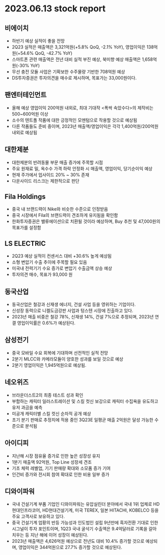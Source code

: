 # 2023.06.13 stock report
## 비에이치
- 하반기 예상 실적이 좋을 전망
- 2Q23 실적은 매출액은 3,321억원(+5.8% QoQ, -2.1% YoY), 영업이익은 138억원(+54.6% QoQ, -42.7% YoY)
- 스마트폰 관련 매출액은 전년 대비 실적 부진 예상, 북미향 예상 매출액은 1,658억원(-30% YoY)
- 무선 충전 모듈 사업은 기확보한 수주물량 기반한 708억원 예상
- DS투자증권은 투자의견을 매수로 제시하며, 목표가는 33,000원이다.
## 팬엔터테인먼트
- 올해 예상 영업이익 200억원 내외로, 최대 기대작 <폭싹 속았수다>의 제작비는 500~600억원 이상
- 소수의 텐트폴 작품에 대한 긍정적인 모멘텀으로 작용할 것으로 예상됨
- 다른 작품들도 준비 중이며, 2023년 매출액/영업이익은 각각 1,400억원/200억원 내외로 예상됨
## 대한제분
- 대한제분의 반려동물 부문 매출 증가에 주목할 시점
- 주요 원재료 밀, 옥수수 가격 하락 안정화 시 매출액, 영업이익, 당기순이익 예상
- 현재 주가에서 업사이드 20% ~ 30% 존재
- 다운사이드 리스크는 제한적으로 판단
## Fila Holdings
- 중국 내 브랜드력이 Nike와 비슷한 수준으로 인정받음
- 중국 시장에서 Fila의 브랜드력이 견조하게 유지됨을 확인함
- 한화투자증권은 밸류에이션으로 치환될 것이라 예상하며, Buy 추천 및 47,000원의 목표가를 설정함
## LS ELECTRIC
- 2Q23 예상 실적이 컨센서스 대비 +30.6% 높게 예상됨
- 소형 변압기 수출 추이에 주목할 필요 있음
- 미국내 전력기기 수요 증가로 변압기 수출금액 상승 예상
- 투자의견 매수, 목표가 93,000 원
## 동국산업
- 동국산업은 철강과 신재생 에너지, 건설 사업 등을 영위하는 기업이다.
- 신성장 동력으로 니켈도금강판 사업과 텅스텐 시장에 진출하고 있다.
- 2023년 매출 비중은 철강 78%, 신재생 14%, 건설 7%으로 추정되며, 2023년 연결 영업이익률은 0.6%가 예상된다.
## 삼성전기
- 중국 모바일 수요 회복에 기대하며 선전적인 실적 전망
- 2분기 MLCC와 카메라모듈이 양호한 성과를 보일 것으로 예상
- 2분기 영업이익은 1,945억원으로 예상됨.
## 네오위즈
- 브라운더스트2의 최종 테스트 성과 확인
- 부합하는 캐릭터 일러스트레이션 및 스킬 컷신 보강으로 캐릭터 수집욕을 유도하고 유저 과금을 예측
- 미공개 캐릭터별 스킬 컷신 순차적 공개 예상
- 초기 분기 판매로 추정치에 적용 중인 3Q23E 일평균 매출 2억원은 달성 가능한 수준으로 분석됨
## 아이디피
- 지난해 시장 점유율 증가로 인한 높은 성장성 유지
- 1분기 매출액 92억원, Top Line 성장세 견조
- 기초 체력 레벨업, 기기 판매량 확대와 소모품 증가 기여
- 인건비 증가와 전시회 참여 확대로 인한 비용 일부 증가
## 디와이파워
- 국내 건설기계 부품 기업인 디와이파워는 유압실린더 분야에서 국내 1위 업체로 HD현대인프라코어, HD현대건설기계, 미국 TEREX, 일본 HITACHI, KOBELCO 등을 주요 고객사로 보유하고 있다.
- 중국 건설기계 업황의 반등 가능성과 인도법인 설립 9년만에 흑자전환 기대로 인한 시그널이 투자 포인트이며, 1Q23 국내 굴삭기 수출액은 9.4억달러로 기록을 갈아치우는 등 지난 해에 이어 성장이 예상된다.
- 2023년 매출액은 4,626억원 예상으로 전년도 대비 10.4% 증가할 것으로 예상되며, 영업이익은 344억원으로 27.7% 증가할 것으로 예상된다.